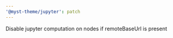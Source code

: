 ```yaml
---
'@myst-theme/jupyter': patch
---
```


Disable jupyter computation on nodes if remoteBaseUrl is present
